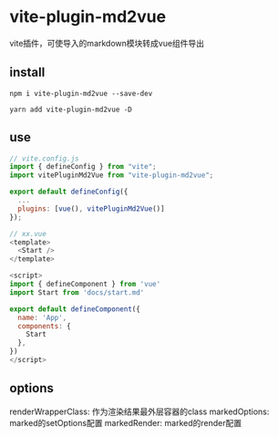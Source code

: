 # vite-plugin-md2vue

vite插件，可使导入的markdown模块转成vue组件导出

## install
```
npm i vite-plugin-md2vue --save-dev

yarn add vite-plugin-md2vue -D
```

## use
```javascript
// vite.config.js
import { defineConfig } from "vite";
import vitePluginMd2Vue from "vite-plugin-md2vue";

export default defineConfig({
  ...
  plugins: [vue(), vitePluginMd2Vue()]
});
```

```javascript
// xx.vue
<template>
  <Start />
</template>

<script>
import { defineComponent } from 'vue'
import Start from 'docs/start.md'

export default defineComponent({
  name: 'App',
  components: {
    Start
  },
})
</script>
```

## options

renderWrapperClass: 作为渲染结果最外层容器的class
markedOptions: marked的setOptions配置
markedRender: marked的render配置
